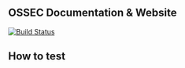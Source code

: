 ## OSSEC Documentation & Website

[![Build Status](https://travis-ci.org/ossec/ossec.github.io.svg)](https://travis-ci.org/ossec/ossec.github.io)

## How to test
